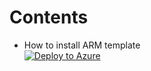 # Contents

- How to install ARM template  
[![Deploy to Azure](https://aka.ms/deploytoazurebutton)](https://portal.azure.com/#create/Microsoft.Template/uri/https%3A%2F%2Fraw.githubusercontent.com%2Fvkhutornyi%2FLeMans%2Fmain%2Fazuredeploy.json)